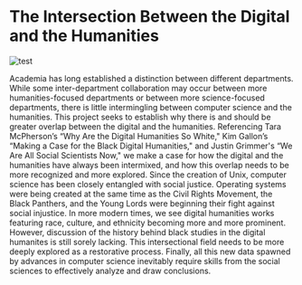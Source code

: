 # The Intersection Between the Digital and the Humanities

![test](https://www.digitalmeetsculture.net/wp-content/uploads/2017/04/digital-humanities.jpg)

Academia has long established a distinction between different departments. While some inter-department collaboration may occur between more humanities-focused departments or between more science-focused departments, there is little intermingling between computer science and the humanities. This project seeks to establish why there is and should be greater overlap between the digital and the humanities. Referencing Tara McPherson’s “Why Are the Digital Humanities So White," Kim Gallon’s “Making a Case for the Black Digital Humanities," and Justin Grimmer's “We Are All Social Scientists Now," we make a case for how the digital and the humanities have always been intermixed, and how this overlap needs to be more recognized and more explored. Since the creation of Unix, computer science has been closely entangled with social justice. Operating systems were being created at the same time as the Civil Rights Movement, the Black Panthers, and the Young Lords were beginning their fight against social injustice. In more modern times, we see digital humanities works featuring race, culture, and ethnicity becoming more and more prominent. However, discussion of the history behind black studies in the digital humanites is still sorely lacking. This intersectional field needs to be more deeply explored as a restorative process. Finally, all this new data spawned by advances in computer science inevitably require skills from the social sciences to effectively analyze and draw conclusions. 
